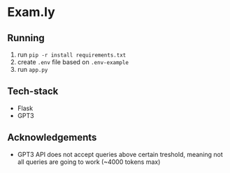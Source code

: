 # Exam.ly

## Running
1. run `pip -r install requirements.txt`
2. create `.env` file based on `.env-example`
3. run `app.py`

## Tech-stack
- Flask
- GPT3

## Acknowledgements
- GPT3 API does not accept queries above certain treshold, meaning not all queries are going to work (~4000 tokens max)

